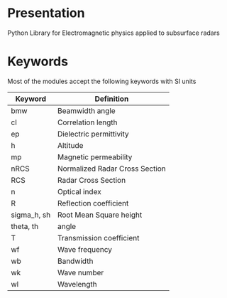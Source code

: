 Presentation
===

Python Library for Electromagnetic physics applied to subsurface radars


Keywords
===

Most of the modules accept the following keywords with SI units


| Keyword | Definition |
|---|---|
| bmw | Beamwidth angle |
| cl | Correlation length |
| ep | Dielectric permittivity |
| h | Altitude |
| mp | Magnetic permeability |
| nRCS | Normalized Radar Cross Section |
| RCS | Radar Cross Section |
| n | Optical index |
| R | Reflection coefficient |
| sigma_h, sh | Root Mean Square height |
| theta, th | angle |
| T | Transmission coefficient |
| wf | Wave frequency |
| wb | Bandwidth |
| wk | Wave number |
| wl | Wavelength |
